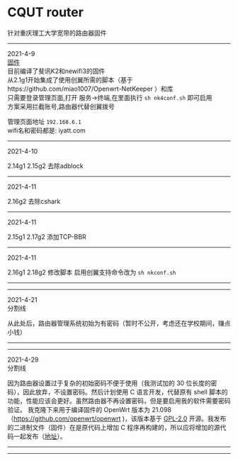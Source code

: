 # CQUT router
针对重庆理工大学宽带的路由器固件  

_____________________________________________
2021-4-9  
[固件](固件)  
目前编译了斐讯K2和newifi3的固件  
从2.1g1开始集成了使用创翼所需的脚本（基于https://github.com/miao1007/Openwrt-NetKeeper ）和库  
只需要登录管理页面,打开 服务->终端,在里面执行 `sh nk4conf.sh` 即可启用  
方案采用拦截账号,路由器代替创翼拨号

管理页面地址 `192.168.6.1`  
wifi名和密码都是:  iyatt.com  
____________________________________________
2021-4-10

2.14g1 2.15g2 去除adblock
____________________________________________
2021-4-11

2.16g2 去除cshark
____________________________________________
2021-4-11

2.15g1 2.17g2 添加TCP-BBR
____________________________________________
2021-4-11

2.16g1 2.18g2 修改脚本
启用创翼支持命令改为 `sh nkconf.sh`
____________________________________________
____________________________________________
2021-4-21  
分割线  

从此处后，路由器管理系统初始为有密码（暂时不公开，考虑还在学校期间，赚点小钱）  
____________________________________________
____________________________________________
2021-4-29  
分割线  

因为路由器设置过于复杂的初始密码不便于使用（我测试加的 30 位长度的密码），因此放弃，不设置密码。然后计划使用 C 语言开发，代替原有 shell 脚本的功能，性能应该会更好。虽然路由器不再设置密码，但是要启用我的软件需要密码验证。
我克隆下来用于编译固件的 OpenWrt 版本为 21.098（https://github.com/openwrt/openwrt )，该版本基于 [GPL-2.0](https://iyatt.com/license/GPL-2.0.txt ) 开源。我发布的二进制文件（固件）在是原代码上增加 C 程序再构建的，所以应将增加的源代码一起发布（[地址](netkeeper开发)）。
____________________________________________
____________________________________________
